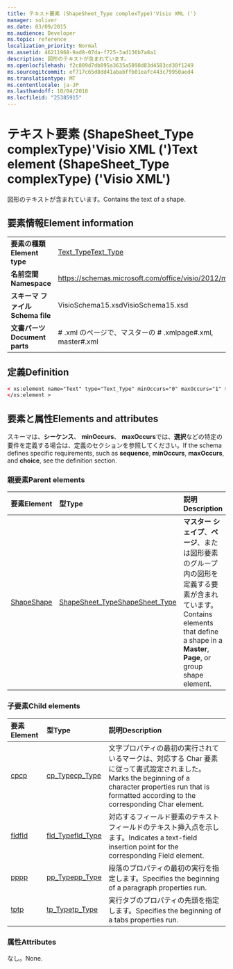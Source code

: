 ```yaml
---
title: テキスト要素 (ShapeSheet_Type complexType)'Visio XML (')
manager: soliver
ms.date: 03/09/2015
ms.audience: Developer
ms.topic: reference
localization_priority: Normal
ms.assetid: 46211968-9ad8-07da-f725-3ad136b7a8a1
description: 図形のテキストが含まれています。
ms.openlocfilehash: f2c809d7db895a3635a5898d83d4583cd38f1249
ms.sourcegitcommit: ef717c65d8dd41ababffb01eafc443c79950aed4
ms.translationtype: MT
ms.contentlocale: ja-JP
ms.lasthandoff: 10/04/2018
ms.locfileid: "25385915"
---
```

# <a name="text-element-shapesheettype-complextype-visio-xml"></a><span data-ttu-id="14fb1-103">テキスト要素 (ShapeSheet_Type complexType)'Visio XML (')</span><span class="sxs-lookup"><span data-stu-id="14fb1-103">Text element (ShapeSheet_Type complexType) ('Visio XML')</span></span>

<span data-ttu-id="14fb1-104">図形のテキストが含まれています。</span><span class="sxs-lookup"><span data-stu-id="14fb1-104">Contains the text of a shape.</span></span>
  
## <a name="element-information"></a><span data-ttu-id="14fb1-105">要素情報</span><span class="sxs-lookup"><span data-stu-id="14fb1-105">Element information</span></span>

|||
|:-----|:-----|
|<span data-ttu-id="14fb1-106">**要素の種類**</span><span class="sxs-lookup"><span data-stu-id="14fb1-106">**Element type**</span></span> <br/> |[<span data-ttu-id="14fb1-107">Text_Type</span><span class="sxs-lookup"><span data-stu-id="14fb1-107">Text_Type</span></span>](text_type-complextypevisio-xml.md) <br/> |
|<span data-ttu-id="14fb1-108">**名前空間**</span><span class="sxs-lookup"><span data-stu-id="14fb1-108">**Namespace**</span></span> <br/> |https://schemas.microsoft.com/office/visio/2012/main  <br/> |
|<span data-ttu-id="14fb1-109">**スキーマ ファイル**</span><span class="sxs-lookup"><span data-stu-id="14fb1-109">**Schema file**</span></span> <br/> |<span data-ttu-id="14fb1-110">VisioSchema15.xsd</span><span class="sxs-lookup"><span data-stu-id="14fb1-110">VisioSchema15.xsd</span></span>  <br/> |
|<span data-ttu-id="14fb1-111">**文書パーツ**</span><span class="sxs-lookup"><span data-stu-id="14fb1-111">**Document parts**</span></span> <br/> |<span data-ttu-id="14fb1-112"># .xml のページで、マスターの # .xml</span><span class="sxs-lookup"><span data-stu-id="14fb1-112">page#.xml, master#.xml</span></span>  <br/> |
   
## <a name="definition"></a><span data-ttu-id="14fb1-113">定義</span><span class="sxs-lookup"><span data-stu-id="14fb1-113">Definition</span></span>

```XML
< xs:element name="Text" type="Text_Type" minOccurs="0" maxOccurs="1" >
</xs:element >
```

## <a name="elements-and-attributes"></a><span data-ttu-id="14fb1-114">要素と属性</span><span class="sxs-lookup"><span data-stu-id="14fb1-114">Elements and attributes</span></span>

<span data-ttu-id="14fb1-115">スキーマは、**シーケンス**、 **minOccurs**、 **maxOccurs**では、**選択**などの特定の要件を定義する場合は、定義のセクションを参照してください。</span><span class="sxs-lookup"><span data-stu-id="14fb1-115">If the schema defines specific requirements, such as **sequence**, **minOccurs**, **maxOccurs**, and **choice**, see the definition section.</span></span> 
  
### <a name="parent-elements"></a><span data-ttu-id="14fb1-116">親要素</span><span class="sxs-lookup"><span data-stu-id="14fb1-116">Parent elements</span></span>

|<span data-ttu-id="14fb1-117">**要素**</span><span class="sxs-lookup"><span data-stu-id="14fb1-117">**Element**</span></span>|<span data-ttu-id="14fb1-118">**型**</span><span class="sxs-lookup"><span data-stu-id="14fb1-118">**Type**</span></span>|<span data-ttu-id="14fb1-119">**説明**</span><span class="sxs-lookup"><span data-stu-id="14fb1-119">**Description**</span></span>|
|:-----|:-----|:-----|
|[<span data-ttu-id="14fb1-120">Shape</span><span class="sxs-lookup"><span data-stu-id="14fb1-120">Shape</span></span>](shape-element-shapes_type-complextypevisio-xml.md) <br/> |[<span data-ttu-id="14fb1-121">ShapeSheet_Type</span><span class="sxs-lookup"><span data-stu-id="14fb1-121">ShapeSheet_Type</span></span>](shapesheet_type-complextypevisio-xml.md) <br/> |<span data-ttu-id="14fb1-122">**マスター シェイプ**、**ページ**、または図形要素のグループ内の図形を定義する要素が含まれています。</span><span class="sxs-lookup"><span data-stu-id="14fb1-122">Contains elements that define a shape in a **Master**, **Page**, or group shape element.</span></span>  <br/> |
   
### <a name="child-elements"></a><span data-ttu-id="14fb1-123">子要素</span><span class="sxs-lookup"><span data-stu-id="14fb1-123">Child elements</span></span>

|<span data-ttu-id="14fb1-124">**要素**</span><span class="sxs-lookup"><span data-stu-id="14fb1-124">**Element**</span></span>|<span data-ttu-id="14fb1-125">**型**</span><span class="sxs-lookup"><span data-stu-id="14fb1-125">**Type**</span></span>|<span data-ttu-id="14fb1-126">**説明**</span><span class="sxs-lookup"><span data-stu-id="14fb1-126">**Description**</span></span>|
|:-----|:-----|:-----|
|[<span data-ttu-id="14fb1-127">cp</span><span class="sxs-lookup"><span data-stu-id="14fb1-127">cp</span></span>](cp-element-text_type-complextypevisio-xml.md) <br/> |[<span data-ttu-id="14fb1-128">cp_Type</span><span class="sxs-lookup"><span data-stu-id="14fb1-128">cp_Type</span></span>](cp_type-complextypevisio-xml.md) <br/> |<span data-ttu-id="14fb1-129">文字プロパティの最初の実行されているマークは、対応する Char 要素に従って書式設定されました。</span><span class="sxs-lookup"><span data-stu-id="14fb1-129">Marks the beginning of a character properties run that is formatted according to the corresponding Char element.</span></span>  <br/> |
|[<span data-ttu-id="14fb1-130">fld</span><span class="sxs-lookup"><span data-stu-id="14fb1-130">fld</span></span>](fld-element-text_type-complextypevisio-xml.md) <br/> |[<span data-ttu-id="14fb1-131">fld_Type</span><span class="sxs-lookup"><span data-stu-id="14fb1-131">fld_Type</span></span>](fld_type-complextypevisio-xml.md) <br/> |<span data-ttu-id="14fb1-132">対応するフィールド要素のテキスト フィールドのテキスト挿入点を示します。</span><span class="sxs-lookup"><span data-stu-id="14fb1-132">Indicates a text-field insertion point for the corresponding Field element.</span></span>  <br/> |
|[<span data-ttu-id="14fb1-133">pp</span><span class="sxs-lookup"><span data-stu-id="14fb1-133">pp</span></span>](pp-element-text_type-complextypevisio-xml.md) <br/> |[<span data-ttu-id="14fb1-134">pp_Type</span><span class="sxs-lookup"><span data-stu-id="14fb1-134">pp_Type</span></span>](pp_type-complextypevisio-xml.md) <br/> |<span data-ttu-id="14fb1-135">段落のプロパティの最初の実行を指定します。</span><span class="sxs-lookup"><span data-stu-id="14fb1-135">Specifies the beginning of a paragraph properties run.</span></span>  <br/> |
|[<span data-ttu-id="14fb1-136">tp</span><span class="sxs-lookup"><span data-stu-id="14fb1-136">tp</span></span>](tp-element-text_type-complextypevisio-xml.md) <br/> |[<span data-ttu-id="14fb1-137">tp_Type</span><span class="sxs-lookup"><span data-stu-id="14fb1-137">tp_Type</span></span>](tp_type-complextypevisio-xml.md) <br/> |<span data-ttu-id="14fb1-138">実行タブのプロパティの先頭を指定します。</span><span class="sxs-lookup"><span data-stu-id="14fb1-138">Specifies the beginning of a tabs properties run.</span></span>  <br/> |
   
### <a name="attributes"></a><span data-ttu-id="14fb1-139">属性</span><span class="sxs-lookup"><span data-stu-id="14fb1-139">Attributes</span></span>

<span data-ttu-id="14fb1-140">なし。</span><span class="sxs-lookup"><span data-stu-id="14fb1-140">None.</span></span>
  

